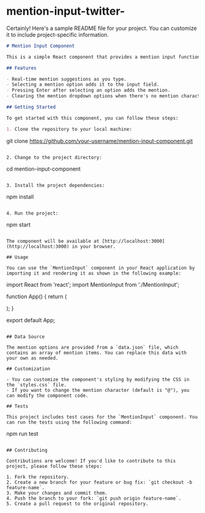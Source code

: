 # mention-input-twitter-
Certainly! Here's a sample README file for your project. You can customize it to include project-specific information.

```markdown
# Mention Input Component

This is a simple React component that provides a mention input functionality similar to the @-mentions used in social media platforms like Twitter or Facebook. Users can type text in the input element, and when they type "@" symbol, a dropdown select box appears with mention options. Users can select an option, and it will be displayed in the input field.

## Features

- Real-time mention suggestions as you type.
- Selecting a mention option adds it to the input field.
- Pressing Enter after selecting an option adds the mention.
- Clearing the mention dropdown options when there's no mention character.

## Getting Started

To get started with this component, you can follow these steps:

1. Clone the repository to your local machine:

   ```
   git clone https://github.com/your-username/mention-input-component.git
   ```

2. Change to the project directory:

   ```
   cd mention-input-component
   ```

3. Install the project dependencies:

   ```
   npm install
   ```

4. Run the project:

   ```
   npm start
   ```

The component will be available at [http://localhost:3000](http://localhost:3000) in your browser.

## Usage

You can use the `MentionInput` component in your React application by importing it and rendering it as shown in the following example:

```
import React from 'react';
import MentionInput from './MentionInput';

function App() {
  return (
    <div className="App">
      <MentionInput />
    </div>
  );
}

export default App;
```

## Data Source

The mention options are provided from a `data.json` file, which contains an array of mention items. You can replace this data with your own as needed.

## Customization

- You can customize the component's styling by modifying the CSS in the `styles.css` file.
- If you want to change the mention character (default is "@"), you can modify the component code.

## Tests

This project includes test cases for the `MentionInput` component. You can run the tests using the following command:

```
npm run test
```

## Contributing

Contributions are welcome! If you'd like to contribute to this project, please follow these steps:

1. Fork the repository.
2. Create a new branch for your feature or bug fix: `git checkout -b feature-name`.
3. Make your changes and commit them.
4. Push the branch to your fork: `git push origin feature-name`.
5. Create a pull request to the original repository.
